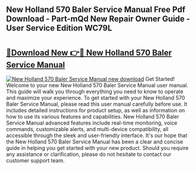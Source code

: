 ## New Holland 570 Baler Service Manual Free Pdf Download - Part-mQd New Repair Owner Guide - User Service Edition WC79L

# <h2><a href="http://bc94032.oget.top/?id=New+Holland+570+Baler+Service+Manual">🔗Download New 👉🔴 New Holland 570 Baler Service Manual</a></h2>

[![New Holland 570 Baler Service Manual new download](https://i.imgur.com/5g1atiW.png)](http://bc94032.oget.top/?id=New+Holland+570+Baler+Service+Manual)
Get Started! Welcome to your new New Holland 570 Baler Service Manual user manual. This guide will walk you through everything you need to know to operate and maximize your experience. To get started with your New Holland 570 Baler Service Manual, please read this user manual carefully before use. It includes detailed instructions for product setup, as well as information on how to use its various features and capabilities. New Holland 570 Baler Service Manual advanced features include real-time monitoring, voice commands, customizable alerts, and multi-device compatibility, all accessible through the sleek and user-friendly interface. It's our hope that the New Holland 570 Baler Service Manual has been a clear and concise guide in helping you get started with your new product. Should you require any assistance or clarification, please do not hesitate to contact our customer support team.
